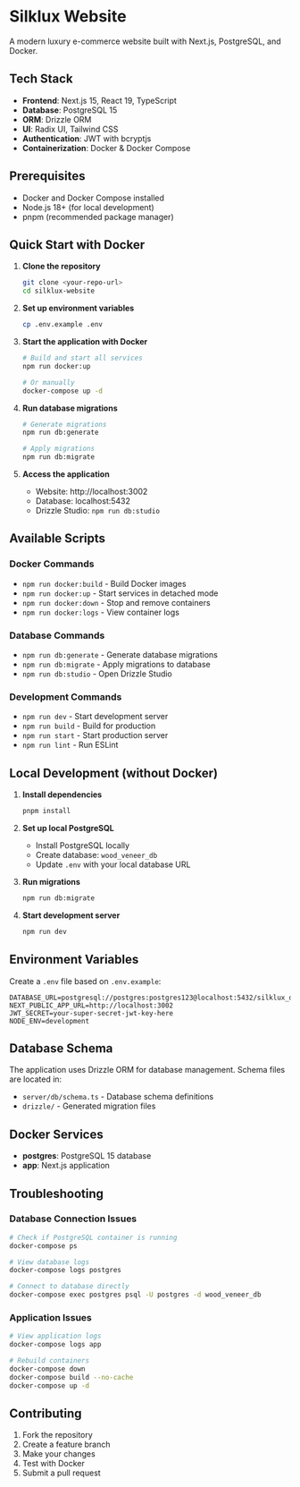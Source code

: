 # Silklux Website

A modern luxury e-commerce website built with Next.js, PostgreSQL, and Docker.

## Tech Stack

- **Frontend**: Next.js 15, React 19, TypeScript
- **Database**: PostgreSQL 15
- **ORM**: Drizzle ORM
- **UI**: Radix UI, Tailwind CSS
- **Authentication**: JWT with bcryptjs
- **Containerization**: Docker & Docker Compose

## Prerequisites

- Docker and Docker Compose installed
- Node.js 18+ (for local development)
- pnpm (recommended package manager)

## Quick Start with Docker

1. **Clone the repository**
   ```bash
   git clone <your-repo-url>
   cd silklux-website
   ```

2. **Set up environment variables**
   ```bash
   cp .env.example .env
   ```

3. **Start the application with Docker**
   ```bash
   # Build and start all services
   npm run docker:up
   
   # Or manually
   docker-compose up -d
   ```

4. **Run database migrations**
   ```bash
   # Generate migrations
   npm run db:generate
   
   # Apply migrations
   npm run db:migrate
   ```

5. **Access the application**
   - Website: http://localhost:3002
   - Database: localhost:5432
   - Drizzle Studio: `npm run db:studio`

## Available Scripts

### Docker Commands
- `npm run docker:build` - Build Docker images
- `npm run docker:up` - Start services in detached mode
- `npm run docker:down` - Stop and remove containers
- `npm run docker:logs` - View container logs

### Database Commands
- `npm run db:generate` - Generate database migrations
- `npm run db:migrate` - Apply migrations to database
- `npm run db:studio` - Open Drizzle Studio

### Development Commands
- `npm run dev` - Start development server
- `npm run build` - Build for production
- `npm run start` - Start production server
- `npm run lint` - Run ESLint

## Local Development (without Docker)

1. **Install dependencies**
   ```bash
   pnpm install
   ```

2. **Set up local PostgreSQL**
   - Install PostgreSQL locally
   - Create database: `wood_veneer_db`
   - Update `.env` with your local database URL

3. **Run migrations**
   ```bash
   npm run db:migrate
   ```

4. **Start development server**
   ```bash
   npm run dev
   ```

## Environment Variables

Create a `.env` file based on `.env.example`:

```env
DATABASE_URL=postgresql://postgres:postgres123@localhost:5432/silklux_db
NEXT_PUBLIC_APP_URL=http://localhost:3002
JWT_SECRET=your-super-secret-jwt-key-here
NODE_ENV=development
```

## Database Schema

The application uses Drizzle ORM for database management. Schema files are located in:
- `server/db/schema.ts` - Database schema definitions
- `drizzle/` - Generated migration files

## Docker Services

- **postgres**: PostgreSQL 15 database
- **app**: Next.js application

## Troubleshooting

### Database Connection Issues
```bash
# Check if PostgreSQL container is running
docker-compose ps

# View database logs
docker-compose logs postgres

# Connect to database directly
docker-compose exec postgres psql -U postgres -d wood_veneer_db
```

### Application Issues
```bash
# View application logs
docker-compose logs app

# Rebuild containers
docker-compose down
docker-compose build --no-cache
docker-compose up -d
```

## Contributing

1. Fork the repository
2. Create a feature branch
3. Make your changes
4. Test with Docker
5. Submit a pull request
